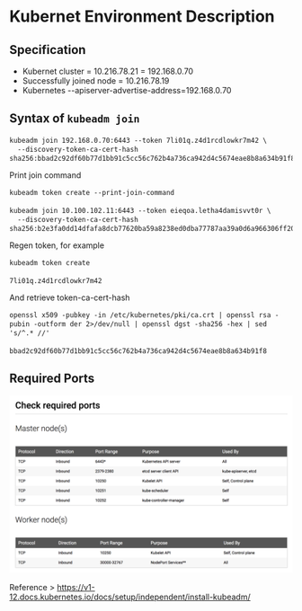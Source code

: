 # Kubernet Environment Description

## Specification

- Kubernet cluster = 10.216.78.21 = 192.168.0.70
- Successfully joined node = 10.216.78.19
- Kubernetes --apiserver-advertise-address=192.168.0.70

## Syntax of ```kubeadm join```

```
kubeadm join 192.168.0.70:6443 --token 7li01q.z4d1rcdlowkr7m42 \
  --discovery-token-ca-cert-hash sha256:bbad2c92df60b77d1bb91c5cc56c762b4a736ca942d4c5674eae8b8a634b91f8
```

Print join command
```
kubeadm token create --print-join-command

kubeadm join 10.100.102.11:6443 --token eieqoa.letha4damisvvt0r \
  --discovery-token-ca-cert-hash sha256:b2e3fa0dd14dfafa8dcb77620ba59a8238ed0dba77787aa39a0d6a966306ff20
```

Regen token, for example
```
kubeadm token create

7li01q.z4d1rcdlowkr7m42
```

And retrieve token-ca-cert-hash
```
openssl x509 -pubkey -in /etc/kubernetes/pki/ca.crt | openssl rsa -pubin -outform der 2>/dev/null | openssl dgst -sha256 -hex | sed 's/^.* //'

bbad2c92df60b77d1bb91c5cc56c762b4a736ca942d4c5674eae8b8a634b91f8
```

## Required Ports

<img src="../imgs/20190704_nari_join_cluster.png">

Reference > https://v1-12.docs.kubernetes.io/docs/setup/independent/install-kubeadm/
